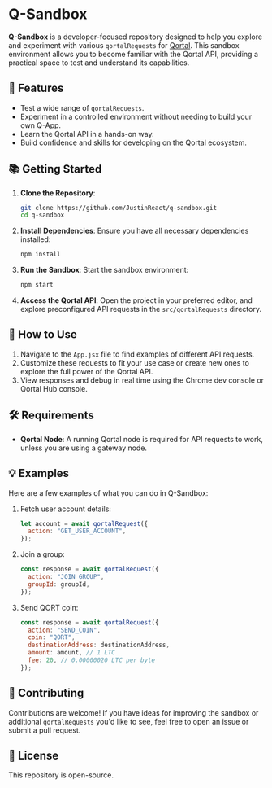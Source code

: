 # Q-Sandbox

**Q-Sandbox** is a developer-focused repository designed to help you explore and experiment with various `qortalRequests` for [Qortal](https://qortal.dev). This sandbox environment allows you to become familiar with the Qortal API, providing a practical space to test and understand its capabilities.

## 🚀 Features

- Test a wide range of `qortalRequests`.
- Experiment in a controlled environment without needing to build your own Q-App.
- Learn the Qortal API in a hands-on way.
- Build confidence and skills for developing on the Qortal ecosystem.

## 📚 Getting Started

1. **Clone the Repository**:

   ```bash
   git clone https://github.com/JustinReact/q-sandbox.git
   cd q-sandbox
   ```

2. **Install Dependencies**:
   Ensure you have all necessary dependencies installed:

   ```bash
   npm install
   ```

3. **Run the Sandbox**:
   Start the sandbox environment:

   ```bash
   npm start
   ```

4. **Access the Qortal API**:
   Open the project in your preferred editor, and explore preconfigured API requests in the `src/qortalRequests` directory.

## 📖 How to Use

1. Navigate to the `App.jsx` file to find examples of different API requests.
2. Customize these requests to fit your use case or create new ones to explore the full power of the Qortal API.
3. View responses and debug in real time using the Chrome dev console or Qortal Hub console.

## 🛠 Requirements

- **Qortal Node**: A running Qortal node is required for API requests to work, unless you are using a gateway node.

## 💡 Examples

Here are a few examples of what you can do in Q-Sandbox:

1. Fetch user account details:

   ```javascript
   let account = await qortalRequest({
     action: "GET_USER_ACCOUNT",
   });
   ```

2. Join a group:

   ```javascript
   const response = await qortalRequest({
     action: "JOIN_GROUP",
     groupId: groupId,
   });
   ```

3. Send QORT coin:
   ```javascript
   const response = await qortalRequest({
     action: "SEND_COIN",
     coin: "QORT",
     destinationAddress: destinationAddress,
     amount: amount, // 1 LTC
     fee: 20, // 0.00000020 LTC per byte
   });
   ```

## 🤝 Contributing

Contributions are welcome! If you have ideas for improving the sandbox or additional `qortalRequests` you'd like to see, feel free to open an issue or submit a pull request.

## 🧾 License

This repository is open-source.

